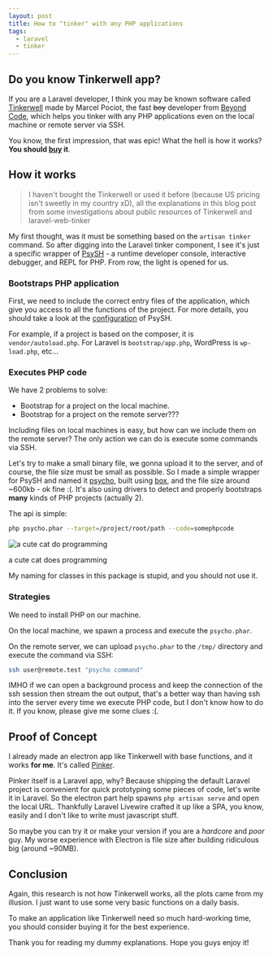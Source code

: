 ```yaml
---
layout: post
title: How to "tinker" with any PHP applications
tags:
  - laravel
  - tinker
---
```

## Do you know Tinkerwell app?

If you are a Laravel developer, I think you may be known software called [Tinkerwell](https://tinkerwell.app/) made by Marcel Pociot, the fast ~~boy~~ developer from [Beyond Code](https://beyondco.de/), which helps you tinker with any PHP applications even on the local machine or remote server via SSH.

You know, the first impression, that was epic! What the hell is how it works? **You should [buy](https://tinkerwell.app/#pricing) it**.

## How it works

> I haven't bought the Tinkerwell or used it before (because US pricing isn't sweetly in my country xD), all the explanations in this blog post from some investigations about public resources of Tinkerwell and laravel-web-tinker

My first thought, was it must be something based on the `artisan tinker` command. So after digging into the Laravel tinker component, I see it's just a specific wrapper of [PsySH](https://github.com/bobthecow/psysh) - a runtime developer console, interactive debugger, and REPL for PHP. From row, the light is opened for us.

### Bootstraps PHP application

First, we need to include the correct entry files of the application, which give you access to all the functions of the project. For more details, you should take a look at the [configuration](https://github.com/bobthecow/psysh/wiki/Configuration) of PsySH.

For example, if a project is based on the composer, it is `vendor/autoload.php`. For Laravel is `bootstrap/app.php`, WordPress is `wp-load.php`, etc...

### Executes PHP code

We have 2 problems to solve:

- Bootstrap for a project on the local machine.
- Bootstrap for a project on the remote server???

Including files on local machines is easy, but how can we include them on the remote server? The only action we can do is execute some commands via SSH.

Let's try to make a small binary file, we gonna upload it to the server, and of course, the file size must be small as possible. So I made a simple wrapper for PsySH and named it [psycho](https://github.com/bangnokia/psycho), built using [box](https://github.com/box-project/box), and the file size around ~600kb - ok fine :(. It's also using drivers to detect and properly bootstraps **many** kinds of PHP projects (actually 2).

The api is simple:

```bash
php psycho.phar --target=/project/root/path --code=somephpcode
```

![a cute cat do programming](https://i.imgur.com/DE9TIBw.png)

a cute cat does programming

My naming for classes in this package is stupid, and you should not use it.

### Strategies

We need to install PHP on our machine.

On the local machine, we spawn a process and execute the `psycho.phar`.

On the remote server, we can upload `psycho.phar` to the `/tmp/` directory and execute the command via SSH:

```bash
ssh user@remote.test "psycho command"
```

IMHO if we can open a background process and keep the connection of the ssh session then stream the out output, that's a better way than having ssh into the server every time we execute PHP code, but I don't know how to do it. If you know, please give me some clues :(.

## Proof of Concept

I already made an electron app like Tinkerwell with base functions, and it works **for me**. It's called [Pinker](https://github.com/bangnokia/pinker).

Pinker itself is a Laravel app, why? Because shipping the default Laravel project is convenient for quick prototyping some pieces of code, let's write it in Laravel. So the electron part help spawns `php artisan serve` and open the local URL. Thankfully Laravel Livewire crafted it up like a SPA, you know, easily and I don't like to write must javascript stuff.

So maybe you can try it or make your version if you are a *hardcore* and *poor* guy. My worse experience with Electron is file size after building ridiculous big (around ~90MB).

## Conclusion

Again, this research is not how Tinkerwell works, all the plots came from my illusion. I just want to use some very basic functions on a daily basis.

To make an application like Tinkerwell need so much hard-working time, you should consider buying it for the best experience.

Thank you for reading my dummy explanations. Hope you guys enjoy it!
